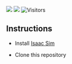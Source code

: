 ![](https://img.shields.io/badge/IsaacSim-2022.2.1-orange)
![](https://img.shields.io/badge/Windows-11-blue)
![Visitors](https://api.visitorbadge.io/api/visitors?path=https%3A%2F%2Fgithub.com%2Fjuanjqo%2Fsynthetic_image_generation_toshiba_example&countColor=%23ff8a65&style=flat)


## Instructions

- Install [Isaac Sim](https://developer.nvidia.com/isaac-sim)

- Clone this repository

```shell

```
